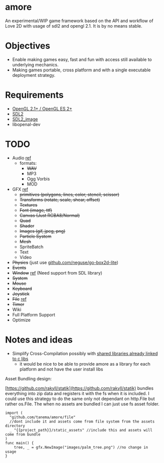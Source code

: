 # amore

An experimental/WIP game framework based on the API and workflow of Love 2D with
usage of sdl2 and opengl 2.1. It is by no means stable.

Objectives
==========
* Enable making games easy, fast and fun with access still available to underlying mechanics.
* Making games portable, cross platform and with a single executable deployment strategy.
 
Requirements
============
* [OpenGL 2.1+ / OpenGL ES 2+](https://www.opengl.org/wiki/Getting_Started)
* [SDL2](http://libsdl.org/download-2.0.php)
* [SDL2_image](http://www.libsdl.org/projects/SDL_image/)
* libopenal-dev

TODO
=====
* Audio [ref](https://love2d.org/wiki/love.audio)
  - formats:
    * ~~WAV~~
    * MP3
    * Ogg Vorbis
    * MOD
* GFX [ref](https://love2d.org/wiki/love.graphics)
  - ~~primitives (polygons, lines, color, stencil, scissor)~~
  - ~~Transforms (rotate, scale, shear, offset)~~
  - ~~Textures~~
  - ~~Font (image, ttf)~~
  - ~~Canvas (Just RGBA8/Normal)~~
  - ~~Quad~~
  - ~~Shader~~
  - ~~Images (gif, jpeg, png)~~
  - ~~Particle System~~
  - ~~Mesh~~
  - SpriteBatch
  - Text
  - Video
* ~~Physics~~ (just use [github.com/neguse/go-box2d-lite](https://github.com/neguse/go-box2d-lite))
* ~~Events~~
* ~~Window~~ [ref](https://love2d.org/wiki/love.window) (Need support from SDL library)
* ~~System~~
* ~~Mouse~~
* ~~Keyboard~~
* ~~Joystick~~
* ~~File~~ [ref](https://love2d.org/wiki/love.filesystem)
* ~~Timer~~
* Wiki
* Full Platform Support
* Optimize

Notes and ideas
====

* Simplify Cross-Compilation possibly with [shared libraries already linked to c libs](http://blog.ralch.com/tutorial/golang-sharing-libraries/)
  - it would be nice to be able to provide amore as a library for each platform and not have the user install libs

Asset Bundling design:
 
[https://github.com/rakyll/statik](https://github.com/rakyll/statik) bundles everything into 
zip data and registers it with the fs when it is included. I could use this strategy
to do the same only not dependant on http.File but rather os.File. The when no assets
are bundled I can just use fs asset folder.

```golang
import (
  "github.com/tanema/amore/file"
  //dont include it and assets come from file system from the assets directory
  _ "{{project_path}}/static_assets" //include this and assets will come from bundle
)
func main() {
	tree, _ = gfx.NewImage("images/palm_tree.png") //no change in usage
}
```

